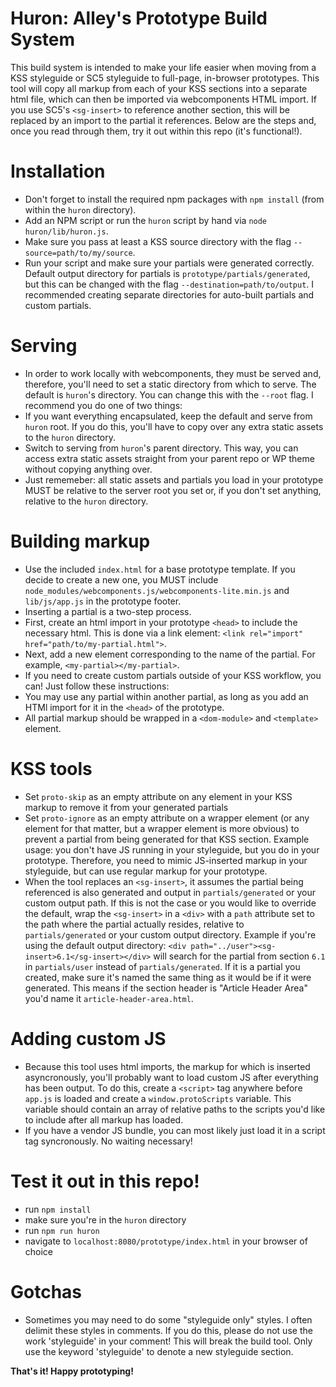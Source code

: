 Huron: Alley's Prototype Build System
======================

This build system is intended to make your life easier when moving from a KSS styleguide or SC5 styleguide to full-page, in-browser prototypes. This tool will copy all markup from each of your KSS sections into a separate html file, which can then be imported via webcomponents HTML import. If you use SC5's `<sg-insert>` to reference another section, this will be replaced by an import to the partial it references. Below are the steps and, once you read through them, try it out within this repo (it's functional!).

# Installation
 * Don't forget to install the required npm packages with `npm install` (from within the `huron` directory).
 * Add an NPM script or run the `huron` script by hand via `node huron/lib/huron.js`.
 * Make sure you pass at least a KSS source directory with the flag `--source=path/to/my/source`.
 * Run your script and make sure your partials were generated correctly. Default output directory for partials is `prototype/partials/generated`, but this can be changed with the flag `--destination=path/to/output`. I recommended creating separate directories for auto-built partials and custom partials.

# Serving
 * In order to work locally with webcomponents, they must be served and, therefore, you'll need to set a static directory from which to serve. The default is `huron`'s directory. You can change this with the `--root` flag. I recommend you do one of two things:
  * If you want everything encapsulated, keep the default and serve from `huron` root. If you do this, you'll have to copy over any extra static assets to the `huron` directory.
  * Switch to serving from `huron`'s parent directory. This way, you can access extra static assets straight from your parent repo or WP theme without copying anything over.
 * Just rememeber: all static assets and partials you load in your prototype MUST be relative to the server root you set or, if you don't set anything, relative to the `huron` directory.

# Building markup
 * Use the included `index.html` for a base prototype template. If you decide to create a new one, you MUST include `node_modules/webcomponents.js/webcomponents-lite.min.js` and `lib/js/app.js` in the prototype footer.
 * Inserting a partial is a two-step process.
  * First, create an html import in your prototype `<head>` to include the necessary html. This is done via a link element: `<link rel="import" href="path/to/my-partial.html">`.
  * Next, add a new element corresponding to the name of the partial. For example, `<my-partial></my-partial>`.
 * If you need to create custom partials outside of your KSS workflow, you can! Just follow these instructions:
  * You may use any partial within another partial, as long as you add an HTMl import for it in the `<head>` of the prototype.
  * All partial markup should be wrapped in a `<dom-module>` and `<template>` element.

# KSS tools
 * Set `proto-skip` as an empty attribute on any element in your KSS markup to remove it from your generated partials
 * Set `proto-ignore` as an empty attribute on a wrapper element (or any element for that matter, but a wrapper element is more obvious) to prevent a partial from being generated for that KSS section. Example usage: you don't have JS running in your styleguide, but you do in your prototype. Therefore, you need to mimic JS-inserted markup in your styleguide, but can use regular markup for your prototype.
 * When the tool replaces an `<sg-insert>`, it assumes the partial being referenced is also generated and output in `partials/generated` or your custom output path. If this is not the case or you would like to override the default, wrap the `<sg-insert>` in a `<div>` with a `path` attribute set to the path where the partial actually resides, relative to `partials/generated` or your custom output directory. Example if you're using the default output directory: `<div path="../user"><sg-insert>6.1</sg-insert></div>` will search for the partial from section `6.1` in `partials/user` instead of `partials/generated`. If it is a partial you created, make sure it's named the same thing as it would be if it were generated. This means if the section header is "Article Header Area" you'd name it `article-header-area.html`.

# Adding custom JS
 * Because this tool uses html imports, the markup for which is inserted asyncronously, you'll probably want to load custom JS after everything has been output. To do this, create a `<script>` tag anywhere before `app.js` is loaded and create a `window.protoScripts` variable. This variable should contain an array of relative paths to the scripts you'd like to include after all markup has loaded.
 * If you have a vendor JS bundle, you can most likely just load it in a script tag syncronously. No waiting necessary!

# Test it out in this repo!
 * run `npm install`
 * make sure you're in the `huron` directory
 * run `npm run huron`
 * navigate to `localhost:8080/prototype/index.html` in your browser of choice

# Gotchas
* Sometimes you may need to do some "styleguide only" styles. I often delimit these styles in comments. If you do this, please do not use the work 'styleguide' in your comment! This will break the build tool. Only use the keyword 'styleguide' to denote a new styleguide section.

**That's it! Happy prototyping!**
